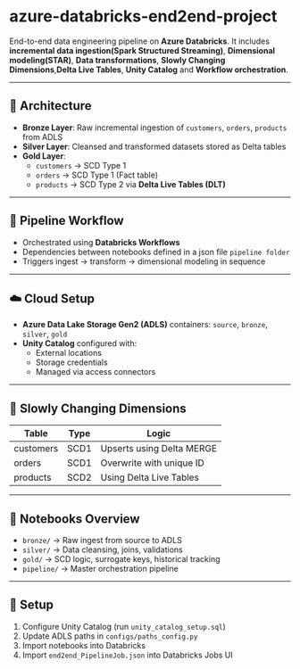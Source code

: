# azure-databricks-end2end-project

End-to-end data engineering pipeline on **Azure Databricks**. It includes **incremental data ingestion(Spark Structured Streaming)**, **Dimensional modeling(STAR)**, **Data transformations**, **Slowly Changing Dimensions**,**Delta Live Tables**, **Unity Catalog** and **Workflow orchestration**.

---

## 🧱 Architecture

- **Bronze Layer**: Raw incremental ingestion of `customers`, `orders`, `products` from ADLS
- **Silver Layer**: Cleansed and transformed datasets stored as Delta tables
- **Gold Layer**:
  - `customers` → SCD Type 1
  - `orders` → SCD Type 1 (Fact table)
  - `products` → SCD Type 2 via **Delta Live Tables (DLT)**

---

## 🔄 Pipeline Workflow

- Orchestrated using **Databricks Workflows**
- Dependencies between notebooks defined in a json file `pipeline folder`
- Triggers ingest → transform → dimensional modeling in sequence

---

## ☁️ Cloud Setup

- **Azure Data Lake Storage Gen2 (ADLS)** containers: `source`, `bronze`, `silver`, `gold`
- **Unity Catalog** configured with:
  - External locations
  - Storage credentials
  - Managed via access connectors

---

## 🧠 Slowly Changing Dimensions

| Table     | Type | Logic                         |
|-----------|------|-------------------------------|
| customers | SCD1 | Upserts using Delta MERGE     |
| orders    | SCD1 | Overwrite with unique ID      |
| products  | SCD2 | Using Delta Live Tables       |

---

## 📂 Notebooks Overview

- `bronze/` → Raw ingest from source to ADLS
- `silver/` → Data cleansing, joins, validations
- `gold/` → SCD logic, surrogate keys, historical tracking
- `pipeline/` → Master orchestration pipeline

---

## 🔧 Setup

1. Configure Unity Catalog (run `unity_catalog_setup.sql`)
2. Update ADLS paths in `configs/paths_config.py`
3. Import notebooks into Databricks
4. Import `end2end_PipelineJob.json` into Databricks Jobs UI
